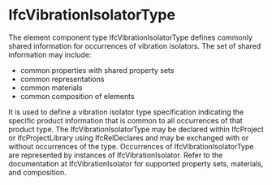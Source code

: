 # IfcVibrationIsolatorType

The element component type IfcVibrationIsolatorType defines commonly shared information for occurrences of vibration isolators. The set of shared information may include:
- common properties with shared property sets
- common representations
- common materials
- common composition of elements

It is used to define a vibration isolator type specification indicating the specific product information that is common to all occurrences of that product type. The IfcVibrationIsolatorType may be declared within IfcProject or IfcProjectLibrary using IfcRelDeclares and may be exchanged with or without occurrences of the type. Occurrences of IfcVibrationIsolatorType are represented by instances of IfcVibrationIsolator. Refer to the documentation at IfcVibrationIsolator for supported property sets, materials, and composition.
